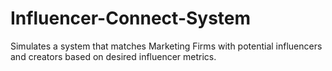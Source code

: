 # Influencer-Connect-System
Simulates a system that matches Marketing Firms with potential influencers and creators based on desired influencer metrics.
